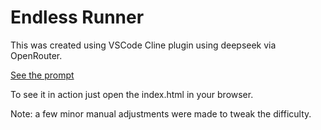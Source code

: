 # Endless Runner

This was created using VSCode Cline plugin using deepseek via OpenRouter.

[See the prompt](./prompt.txt)

To see it in action just open the index.html in your browser.

Note: a few minor manual adjustments were made to tweak the difficulty.
